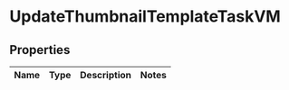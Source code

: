 

# UpdateThumbnailTemplateTaskVM


## Properties

| Name | Type | Description | Notes |
|------------ | ------------- | ------------- | -------------|



